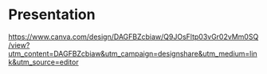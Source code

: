 # Presentation
https://www.canva.com/design/DAGFBZcbiaw/Q9JOsFltp03vGr02vMm0SQ/view?utm_content=DAGFBZcbiaw&utm_campaign=designshare&utm_medium=link&utm_source=editor

